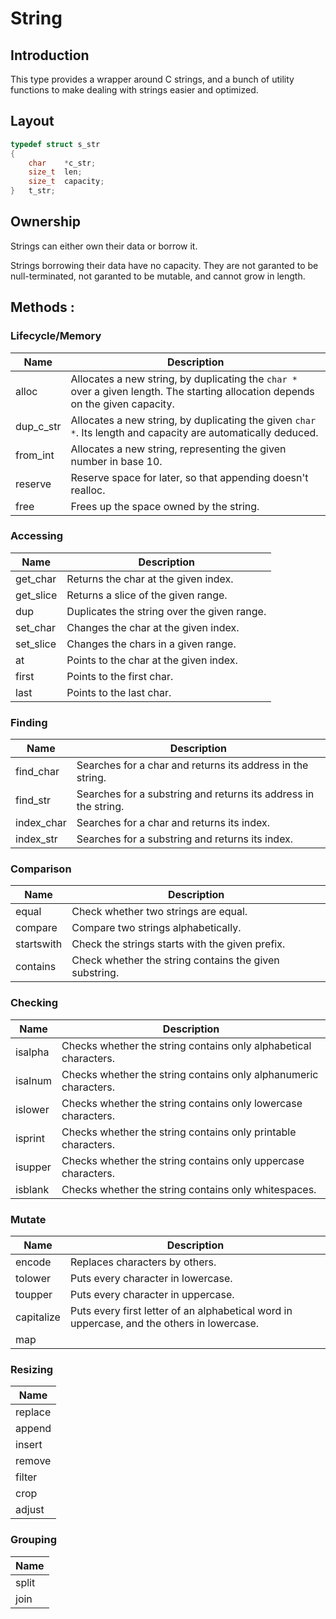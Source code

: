 # String

## Introduction

This type provides a wrapper around C strings, and a bunch of utility functions to make dealing with strings easier and optimized.

## Layout

```C
typedef struct s_str
{
	char	*c_str;
	size_t	len;
	size_t	capacity;
}	t_str;
```

## Ownership

Strings can either own their data or borrow it.

Strings borrowing their data have no capacity. They are not garanted to be null-terminated, not garanted to be mutable, and cannot grow in length.

## Methods :

### Lifecycle/Memory
| Name			| Description
| -				| -
| alloc			| Allocates a new string, by duplicating the `char *` over a given length. The starting allocation depends on the given capacity.
| dup_c_str		| Allocates a new string, by duplicating the given `char *`. Its length and capacity are automatically deduced.
| from_int		| Allocates a new string, representing the given number in base 10. 
| reserve		| Reserve space for later, so that appending doesn't realloc. 
| free			| Frees up the space owned by the string.

### Accessing
| Name			| Description
| -				| -
| get_char		| Returns the char at the given index.
| get_slice		| Returns a slice of the given range.
| dup			| Duplicates the string over the given range.
| set_char		| Changes the char at the given index.
| set_slice		| Changes the chars in a given range.
| at			| Points to the char at the given index.
| first			| Points to the first char.
| last			| Points to the last char.

### Finding
| Name			| Description
| -				| -
| find_char		| Searches for a char and returns its address in the string.
| find_str		| Searches for a substring and returns its address in the string.
| index_char	| Searches for a char and returns its index.
| index_str		| Searches for a substring and returns its index.

### Comparison
| Name			| Description
| -				| -
| equal			| Check whether two strings are equal.
| compare		| Compare two strings alphabetically.
| startswith	| Check the strings starts with the given prefix.
| contains		| Check whether the string contains the given substring.

### Checking
| Name			| Description
| -				| -
| isalpha		| Checks whether the string contains only alphabetical characters.
| isalnum		| Checks whether the string contains only alphanumeric characters.
| islower		| Checks whether the string contains only lowercase characters.
| isprint		| Checks whether the string contains only printable characters.
| isupper		| Checks whether the string contains only uppercase characters.
| isblank		| Checks whether the string contains only whitespaces.

### Mutate
| Name			| Description
| -				| -
| encode		| Replaces characters by others. 
| tolower		| Puts every character in lowercase.
| toupper		| Puts every character in uppercase.
| capitalize	| Puts every first letter of an alphabetical word in uppercase, and the others in lowercase.
| map			| 

### Resizing
| Name
| -
| replace		| Replaces all instances of a substring by another.
| append		| Appends a suffix to the end of the string.
| insert		| Inserts a substring at a given index in the string.
| remove		| Removes a part of the string.
| filter		| Discards characters that don't match the filter's condition.
| crop			| 
| adjust

### Grouping
| Name
| -
| split
| join
